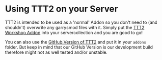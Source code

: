 # Using TTT2 on your Server

TTT2 is intended to be used as a 'normal' Addon so you don't need to (and shouldn't) overwrite any garrysmod files with it. Simply put the [TTT2 Workshop Addon](https://steamcommunity.com/sharedfiles/filedetails/?id=1357204556) into your servercollection and you are good to go!

You can also use the [GitHub Version of TTT2](https://github.com/TTT-2/TTT2/) and put it in your `addons` folder. But keep in mind that our GitHub Version is our development build therefore might not as well tested and/or unstable.
